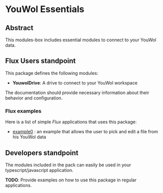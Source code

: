# YouWol Essentials

## Abstract 

This modules-box includes essential modules to connect to your YouWol data.

## Flux Users standpoint

This package defines the following modules:
-    **YouwolDrive**: A drive to connect to your YouWol workspace

The documentation should provide necessary information about their behavior and configuration.

### Flux examples

Here is a list of simple *Flux* applications that uses this package:
-    [example0][fluxExample0] : an example that allows the user to pick and edit a file from 
his YouWol data

## Developers standpoint

The modules included in the pack can easily be used in your typescript/javascript application.

**TODO**:
Provide examples on how to use this package in regular applications.


[fluxExample0]:</ui/flux-ui-builder/?uri=>


